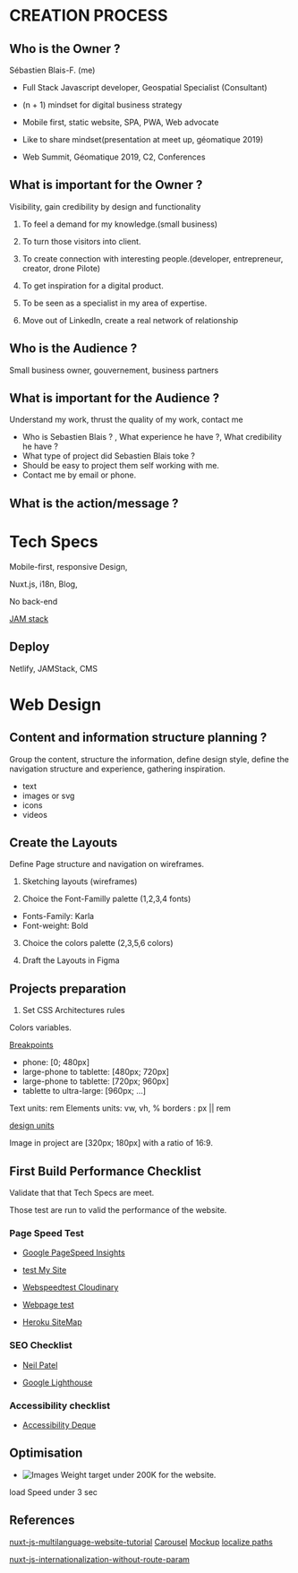# CREATION PROCESS

## Who is the Owner ?

Sébastien Blais-F. (me)

- Full Stack Javascript developer, Geospatial Specialist (Consultant)

- (n + 1) mindset for digital business strategy

- Mobile first, static website, SPA, PWA, Web advocate

- Like to share mindset(presentation at meet up, géomatique 2019)

- Web Summit, Géomatique 2019, C2, Conferences

## What is important for the Owner ?

Visibility, gain credibility by design and functionality

1. To feel a demand for my knowledge.(small business)

2. To turn those visitors into client.

3. To create connection with interesting people.(developer, entrepreneur, creator, drone Pilote)

4. To get inspiration for a digital product.

5. To be seen as a specialist in my area of expertise.

6. Move out of LinkedIn, create a real network of relationship

## Who is the Audience ?

Small business owner, gouvernement, business partners

## What is important for the Audience ?

Understand my work, thrust the quality of my work, contact me

- Who is Sebastien Blais ? , What experience he have ?, What credibility he have ?
- What type of project did Sebastien Blais toke ?
- Should be easy to project them self working with me.
- Contact me by email or phone.

## What is the action/message ?

# Tech Specs

Mobile-first, responsive Design,

Nuxt.js, i18n, Blog,

No back-end

[JAM stack](https://jamstack.org/)

## Deploy

Netlify, JAMStack, CMS

# Web Design

## Content and information structure planning ?

Group the content, structure the information, define design style, define the navigation structure and experience, gathering inspiration.

- text
- images or svg
- icons
- videos

## Create the Layouts

Define Page structure and navigation on wireframes.

1. Sketching layouts (wireframes)

2. Choice the Font-Familly palette (1,2,3,4 fonts)

- Fonts-Family: Karla
- Font-weight: Bold

3. Choice the colors palette (2,3,5,6 colors)

4. Draft the Layouts in Figma

## Projects preparation

1. Set CSS Architectures rules

Colors variables.

[Breakpoints](https://material.io/guidelines/layout/responsive-ui.html#responsive-ui-breakpoints)

- phone: [0; 480px]
- large-phone to tablette: [480px; 720px]
- large-phone to tablette: [720px; 960px]
- tablette to ultra-large: [960px; ...]

Text units: rem
Elements units: vw, vh, %
borders : px || rem

[design units](https://webdesign.tutsplus.com/articles/7-css-units-you-might-not-know-about--cms-22573)

Image in project are [320px; 180px] with a ratio of 16:9.

## First Build Performance Checklist

Validate that that Tech Specs are meet.

Those test are run to valid the performance of the website.

### Page Speed Test

- [Google PageSpeed Insights](https://developers.google.com/speed/pagespeed/insights/?hl=en-US&utm_source=PSI&utm_medium=incoming-link&utm_campaign=PSI)

- [test My Site](https://testmysite.thinkwithgoogle.com/)

- [Webspeedtest Cloudinary](https://webspeedtest.cloudinary.com/)

- [Webpage test](https://www.webpagetest.org/)

- [Heroku SiteMap](https://requestmap.herokuapp.com/)

### SEO Checklist

- [Neil Patel](https://neilpatel.com/)

- [Google Lighthouse](https://developers.google.com/web/tools/lighthouse/#devtools)

### Accessibility checklist

- [Accessibility Deque](https://www.deque.com/axe/)

## Optimisation

- ![Images](https://www.soasta.com/blog/page-bloat-average-web-page-2-mb/)
  Weight target under 200K for the website.

load Speed under 3 sec

## References

[nuxt-js-multilanguage-website-tutorial](https://www.storyblok.com/tp/nuxt-js-multilanguage-website-tutorial)
[Carousel](https://medium.com/@davidatomhernandez/how-to-a-simple-carousel-with-vue-138715d615d7)
[Mockup](https://monsieurvalet.wixsite.com/test2/)
[localize paths](https://medium.com/@francesco.greppi/custom-routes-with-nuxt-js-5b87036fd389)

[nuxt-js-internationalization-without-route-param](https://webdevchallenges.com/nuxt-js-internationalization-without-route-param/)
